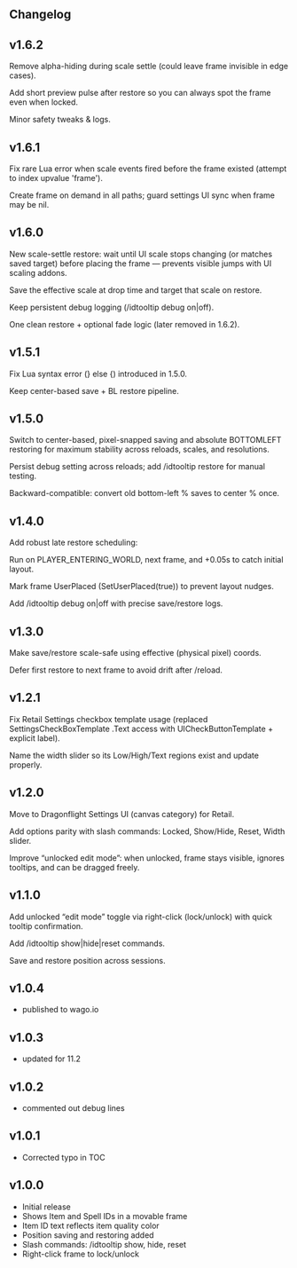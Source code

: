 ## Changelog

## v1.6.2

Remove alpha-hiding during scale settle (could leave frame invisible in edge cases).

Add short preview pulse after restore so you can always spot the frame even when locked.

Minor safety tweaks & logs.

## v1.6.1

Fix rare Lua error when scale events fired before the frame existed (attempt to index upvalue 'frame').

Create frame on demand in all paths; guard settings UI sync when frame may be nil.

## v1.6.0

New scale-settle restore: wait until UI scale stops changing (or matches saved target) before placing the frame — prevents visible jumps with UI scaling addons.

Save the effective scale at drop time and target that scale on restore.

Keep persistent debug logging (/idtooltip debug on|off).

One clean restore + optional fade logic (later removed in 1.6.2).

## v1.5.1

Fix Lua syntax error (} else {) introduced in 1.5.0.

Keep center-based save + BL restore pipeline.

## v1.5.0

Switch to center-based, pixel-snapped saving and absolute BOTTOMLEFT restoring for maximum stability across reloads, scales, and resolutions.

Persist debug setting across reloads; add /idtooltip restore for manual testing.

Backward-compatible: convert old bottom-left % saves to center % once.

## v1.4.0

Add robust late restore scheduling:

Run on PLAYER_ENTERING_WORLD, next frame, and +0.05s to catch initial layout.

Mark frame UserPlaced (SetUserPlaced(true)) to prevent layout nudges.

Add /idtooltip debug on|off with precise save/restore logs.

## v1.3.0

Make save/restore scale-safe using effective (physical pixel) coords.

Defer first restore to next frame to avoid drift after /reload.

## v1.2.1

Fix Retail Settings checkbox template usage (replaced SettingsCheckBoxTemplate .Text access with UICheckButtonTemplate + explicit label).

Name the width slider so its Low/High/Text regions exist and update properly.

## v1.2.0

Move to Dragonflight Settings UI (canvas category) for Retail.

Add options parity with slash commands: Locked, Show/Hide, Reset, Width slider.

Improve “unlocked edit mode”: when unlocked, frame stays visible, ignores tooltips, and can be dragged freely.

## v1.1.0

Add unlocked “edit mode” toggle via right-click (lock/unlock) with quick tooltip confirmation.

Add /idtooltip show|hide|reset commands.

Save and restore position across sessions.

## v1.0.4

- published to wago.io

## v1.0.3

- updated for 11.2

## v1.0.2

- commented out debug lines


## v1.0.1

- Corrected typo in TOC


## v1.0.0

- Initial release
- Shows Item and Spell IDs in a movable frame
- Item ID text reflects item quality color
- Position saving and restoring added
- Slash commands: /idtooltip show, hide, reset
- Right-click frame to lock/unlock
